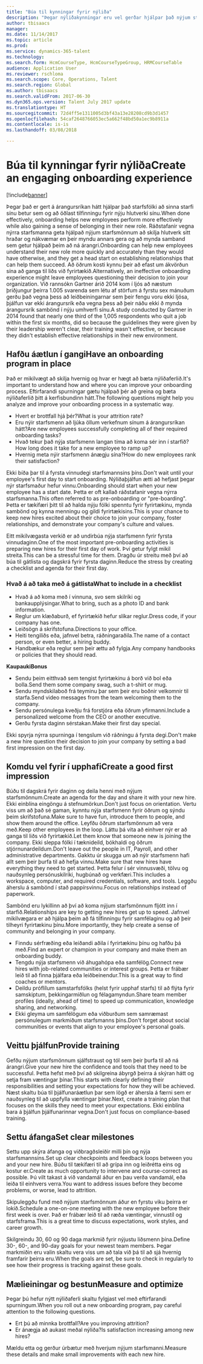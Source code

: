 ```yaml
---
title: "Búa til kynningar fyrir nýliða"
description: "Þegar nýliðakynningar eru vel gerðar hjálpar það nýjum starfsmönnum að fá það á tilfinninguna að þeir tilheyri nýjum fyrirtækjum."
author: tbisaacs
manager: 
ms.date: 11/14/2017
ms.topic: article
ms.prod: 
ms.service: dynamics-365-talent
ms.technology: 
ms.search.form: HcmCourseType, HcmCourseTypeGroup, HRMCourseTable
audience: Application User
ms.reviewer: rschloma
ms.search.scope: Core, Operations, Talent
ms.search.region: Global
ms.author: tbisaacs
ms.search.validFrom: 2017-06-30
ms.dyn365.ops.version: Talent July 2017 update
ms.translationtype: HT
ms.sourcegitcommit: 72d4ff5e1311005d3bf43a13e28208cd9b3d1457
ms.openlocfilehash: 54caf2648766053ec5a662f48bd50a1ec9b8911a
ms.contentlocale: is-is
ms.lasthandoff: 03/08/2018

---
```


# <a name="create-an-engaging-onboarding-experience"></a><span data-ttu-id="abe5f-103">Búa til kynningar fyrir nýliða</span><span class="sxs-lookup"><span data-stu-id="abe5f-103">Create an engaging onboarding experience</span></span>

[!include[banner](includes/banner.md)]

<span data-ttu-id="abe5f-104">Þegar það er gert á árangursríkan hátt hjálpar það starfsfólki að sinna starfi sínu betur sem og að öðlast tilfinningu fyrir nýju hlutverki sínu.</span><span class="sxs-lookup"><span data-stu-id="abe5f-104">When done effectively, onboarding helps new employees perform more effectively while also gaining a sense of belonging in their new role.</span></span> <span data-ttu-id="abe5f-105">Ráðstafanir vegna nýrra starfsmanna geta hjálpað nýjum starfsmönnum að skilja hlutverk sitt hraðar og nákvæmar en þeir myndu annars gera og að mynda samband sem getur hjálpað þeim að ná árangri.</span><span class="sxs-lookup"><span data-stu-id="abe5f-105">Onboarding can help new employees understand their new role more quickly and accurately than they would have otherwise, and they get a head start on establishing relationships that can help them succeed.</span></span> <span data-ttu-id="abe5f-106">Að öðrum kosti kynnu þeir að efast um ákvörðun sína að ganga til liðs við fyrirtækið.</span><span class="sxs-lookup"><span data-stu-id="abe5f-106">Alternatively, an ineffective onboarding experience might leave employees questioning their decision to join your organization.</span></span> <span data-ttu-id="abe5f-107">Við rannsókn Gartner árið 2014 kom í ljós að næstum þriðjungur þeirra 1.005 svarenda sem létu af störfum á fyrstu sex mánuðum gerðu það vegna þess að leiðbeiningarnar sem þeir fengu voru ekki ljósa, þjálfun var ekki árangursrík eða vegna þess að þeir náðu ekki ð mynda árangursrík sambönd í nýju umhverfi sínu.</span><span class="sxs-lookup"><span data-stu-id="abe5f-107">A study conducted by Gartner in 2014 found that nearly one third of the 1,005 respondents who quit a job within the first six months, did so because the guidelines they were given by their leadership weren't clear, their training wasn't effective, or because they didn't establish effective relationships in their new environment.</span></span>

## <a name="have-an-onboarding-program-in-place"></a><span data-ttu-id="abe5f-108">Hafðu áætlun í gangi</span><span class="sxs-lookup"><span data-stu-id="abe5f-108">Have an onboarding program in place</span></span>
<span data-ttu-id="abe5f-109">Það er mikilvægt að skilja hvernig og hvar er hægt að bæta nýliðaferlið.</span><span class="sxs-lookup"><span data-stu-id="abe5f-109">It's important to understand how and where you can improve your onboarding process.</span></span> <span data-ttu-id="abe5f-110">Eftirfarandi spurningar gætu hjálpað þér að greina og bæta nýliðaferlið þitt á kerfisbundinn hátt.</span><span class="sxs-lookup"><span data-stu-id="abe5f-110">The following questions might help you analyze and improve your onboarding process in a systematic way.</span></span>

- <span data-ttu-id="abe5f-111">Hvert er brottfall hjá þér?</span><span class="sxs-lookup"><span data-stu-id="abe5f-111">What is your attrition rate?</span></span>
- <span data-ttu-id="abe5f-112">Eru nýir starfsmenn að ljúka öllum verkefnum sínum á árangursríkan hátt?</span><span class="sxs-lookup"><span data-stu-id="abe5f-112">Are new employees successfully completing all of their required onboarding tasks?</span></span>
- <span data-ttu-id="abe5f-113">Hvað tekur það nýja starfsmenn langan tíma að koma sér inn í starfið?</span><span class="sxs-lookup"><span data-stu-id="abe5f-113">How long does it take for a new employee to ramp up?</span></span>
- <span data-ttu-id="abe5f-114">Hvernig meta nýir starfsmenn ánægju sína?</span><span class="sxs-lookup"><span data-stu-id="abe5f-114">How do new employees rank their satisfaction?</span></span>

<span data-ttu-id="abe5f-115">Ekki bíða þar til á fyrsta vinnudegi starfsmannsins þíns.</span><span class="sxs-lookup"><span data-stu-id="abe5f-115">Don't wait until your employee's first day to start onboarding.</span></span> <span data-ttu-id="abe5f-116">Nýliðaþjálfun ætti að hefjast þegar nýr starfsmaður hefur vinnu.</span><span class="sxs-lookup"><span data-stu-id="abe5f-116">Onboarding should start when your new employee has a start date.</span></span> <span data-ttu-id="abe5f-117">Þetta er oft kallað ráðstafanir vegna nýrra starfsmanna.</span><span class="sxs-lookup"><span data-stu-id="abe5f-117">This often referred to as pre-onboarding or "pre-boarding".</span></span> <span data-ttu-id="abe5f-118">Þetta er tækifæri þitt til að halda nýju fólki spenntu fyrir fyrirtækinu, mynda sambönd og kynna menningu og gildi fyrirtækisins.</span><span class="sxs-lookup"><span data-stu-id="abe5f-118">This is your chance to keep new hires excited about their choice to join your company, foster relationships, and demonstrate your company's culture and values.</span></span>

<span data-ttu-id="abe5f-119">Eitt mikilvægasta verkið er að undirbúa nýja starfsmenn fyrir fyrsta vinnudaginn.</span><span class="sxs-lookup"><span data-stu-id="abe5f-119">One of the most important pre-onboarding activities is preparing new hires for their first day of work.</span></span> <span data-ttu-id="abe5f-120">Því getur fylgt mikil streita.</span><span class="sxs-lookup"><span data-stu-id="abe5f-120">This can be a stressful time for them.</span></span> <span data-ttu-id="abe5f-121">Dragðu úr streitu með því að búa til gátlista og dagskrá fyrir fyrsta daginn.</span><span class="sxs-lookup"><span data-stu-id="abe5f-121">Reduce the stress by creating a checklist and agenda for their first day.</span></span>

### <a name="what-to-include-in-a-checklist"></a><span data-ttu-id="abe5f-122">Hvað á að taka með á gátlista</span><span class="sxs-lookup"><span data-stu-id="abe5f-122">What to include in a checklist</span></span>

- <span data-ttu-id="abe5f-123">Hvað á að koma með í vinnuna, svo sem skilríki og bankaupplýsingar.</span><span class="sxs-lookup"><span data-stu-id="abe5f-123">What to bring, such as a photo ID and bank information.</span></span>
- <span data-ttu-id="abe5f-124">Reglur um klæðaburð, ef fyrirtækið hefur slíkar reglur.</span><span class="sxs-lookup"><span data-stu-id="abe5f-124">Dress code, if your company has one.</span></span>
- <span data-ttu-id="abe5f-125">Leiðsögn á skrifstofuna.</span><span class="sxs-lookup"><span data-stu-id="abe5f-125">Directions to your office.</span></span>
- <span data-ttu-id="abe5f-126">Heiti tengiliðs eða, jafnvel betra, ráðningaraðila.</span><span class="sxs-lookup"><span data-stu-id="abe5f-126">The name of a contact person, or even better, a hiring buddy.</span></span>
- <span data-ttu-id="abe5f-127">Handbækur eða reglur sem þeir ættu að fylgja.</span><span class="sxs-lookup"><span data-stu-id="abe5f-127">Any company handbooks or policies that they should read.</span></span>

<span data-ttu-id="abe5f-128">**Kaupauki**</span><span class="sxs-lookup"><span data-stu-id="abe5f-128">**Bonus**</span></span>

- <span data-ttu-id="abe5f-129">Sendu þeim eitthvað sem tengist fyrirtækinu á borð við bol eða bolla.</span><span class="sxs-lookup"><span data-stu-id="abe5f-129">Send them some company swag, such a t-shirt or mug.</span></span>
- <span data-ttu-id="abe5f-130">Sendu myndskilaboð frá teyminu þar sem þeir eru boðnir velkomnir til starfa.</span><span class="sxs-lookup"><span data-stu-id="abe5f-130">Send video messages from the team welcoming them to the company.</span></span>
- <span data-ttu-id="abe5f-131">Sendu persónulega kveðju frá forstjóra eða öðrum yfirmanni.</span><span class="sxs-lookup"><span data-stu-id="abe5f-131">Include a personalized welcome from the CEO or another executive.</span></span>
- <span data-ttu-id="abe5f-132">Gerðu fyrsta daginn sérstakan.</span><span class="sxs-lookup"><span data-stu-id="abe5f-132">Make their first day special.</span></span>

<span data-ttu-id="abe5f-133">Ekki spyrja nýrra spurninga í tengslum við ráðningu á fyrsta degi.</span><span class="sxs-lookup"><span data-stu-id="abe5f-133">Don't make a new hire question their decision to join your company by setting a bad first impression on the first day.</span></span>

## <a name="create-a-good-first-impression"></a><span data-ttu-id="abe5f-134">Komdu vel fyrir í upphafi</span><span class="sxs-lookup"><span data-stu-id="abe5f-134">Create a good first impression</span></span>

<span data-ttu-id="abe5f-135">Búðu til dagskrá fyrir daginn og deila henni með nýjum starfsmönnum.</span><span class="sxs-lookup"><span data-stu-id="abe5f-135">Create an agenda for the day and share it with your new hire.</span></span> <span data-ttu-id="abe5f-136">Ekki einblína eingöngu á stefnumörkun.</span><span class="sxs-lookup"><span data-stu-id="abe5f-136">Don't just focus on orientation.</span></span> <span data-ttu-id="abe5f-137">Vertu viss um að það sé gaman, kynntu nýja starfsmenn fyrir öðrum og sýndu þeim skrifstofuna.</span><span class="sxs-lookup"><span data-stu-id="abe5f-137">Make sure to have fun, introduce them to people, and show them around the office.</span></span> <span data-ttu-id="abe5f-138">Leyfðu öðrum starfsmönnum að vera með.</span><span class="sxs-lookup"><span data-stu-id="abe5f-138">Keep other employees in the loop.</span></span> <span data-ttu-id="abe5f-139">Láttu þá vita að einhver nýr er að ganga til liðs við fyrirtækið.</span><span class="sxs-lookup"><span data-stu-id="abe5f-139">Let them know that someone new is joining the company.</span></span> <span data-ttu-id="abe5f-140">Ekki sleppa fólki í tæknideild, bókhaldi og öðrum stjórnunardeildum.</span><span class="sxs-lookup"><span data-stu-id="abe5f-140">Don't leave out the people in IT, Payroll, and other administrative departments.</span></span> <span data-ttu-id="abe5f-141">Gakktu úr skugga um að nýir starfsmenn hafi allt sem þeir þurfa til að hefja vinnu.</span><span class="sxs-lookup"><span data-stu-id="abe5f-141">Make sure that new hires have everything they need to get started.</span></span> <span data-ttu-id="abe5f-142">Þetta felur í sér vinnusvæði, tölvu og nauðsynleg persónuskilríki, hugbúnað og verkfæri.</span><span class="sxs-lookup"><span data-stu-id="abe5f-142">This includes a workspace, computer, and required credentials, software, and tools.</span></span> <span data-ttu-id="abe5f-143">Leggðu áherslu á sambönd í stað pappírsvinnu.</span><span class="sxs-lookup"><span data-stu-id="abe5f-143">Focus on relationships instead of paperwork.</span></span>

<span data-ttu-id="abe5f-144">Sambönd eru lykillinn að því að koma nýjum starfsmönnum fljótt inn í starfið.</span><span class="sxs-lookup"><span data-stu-id="abe5f-144">Relationships are key to getting new hires get up to speed.</span></span> <span data-ttu-id="abe5f-145">Jafnvel mikilvægara er að hjálpa þeim að fá tilfinningu fyrir samfélaginu og að þeir tilheyri fyrirtækinu þínu.</span><span class="sxs-lookup"><span data-stu-id="abe5f-145">More importantly, they help create a sense of community and belonging in your company.</span></span>

- <span data-ttu-id="abe5f-146">Finndu sérfræðing eða leiðandi aðila í fyrirtækinu þínu og hafðu þá með.</span><span class="sxs-lookup"><span data-stu-id="abe5f-146">Find an expert or champion in your company and make them an onboarding buddy.</span></span>
- <span data-ttu-id="abe5f-147">Tengdu nýja starfsmenn við áhugahópa eða samfélög.</span><span class="sxs-lookup"><span data-stu-id="abe5f-147">Connect new hires with job-related communities or interest groups.</span></span> <span data-ttu-id="abe5f-148">Þetta er frábær leið til að finna þjálfara eða leiðbeinendur.</span><span class="sxs-lookup"><span data-stu-id="abe5f-148">This is a great way to find coaches or mentors.</span></span>
- <span data-ttu-id="abe5f-149">Deildu próflílum samstarfsfólks (helst fyrir upphaf starfs) til að flýta fyrir samskiptum, þekkingarmiðlun og félagamyndun.</span><span class="sxs-lookup"><span data-stu-id="abe5f-149">Share team member profiles (ideally, ahead of time) to speed up communication, knowledge sharing, and networking.</span></span>
- <span data-ttu-id="abe5f-150">Ekki gleyma um samfélögum eða viðburðum sem samræmast persónulegum markmiðum starfsmanns þíns.</span><span class="sxs-lookup"><span data-stu-id="abe5f-150">Don't forget about social communities or events that align to your employee's personal goals.</span></span>

## <a name="provide-training"></a><span data-ttu-id="abe5f-151">Veittu þjálfun</span><span class="sxs-lookup"><span data-stu-id="abe5f-151">Provide training</span></span>

<span data-ttu-id="abe5f-152">Gefðu nýjum starfsmönnum sjálfstraust og tól sem þeir þurfa til að ná árangri.</span><span class="sxs-lookup"><span data-stu-id="abe5f-152">Give your new hire the confidence and tools that they need to be successful.</span></span> <span data-ttu-id="abe5f-153">Þetta hefst með því að skilgreina ábyrgð þeirra á skýran hátt og setja fram væntingar þínar.</span><span class="sxs-lookup"><span data-stu-id="abe5f-153">This starts with clearly defining their responsibilities and setting your expectations for how they will be achieved.</span></span> <span data-ttu-id="abe5f-154">Næst skaltu búa til þjálfunaráætlun þar sem lögð er áhersla á færni sem er nauðsynleg til að uppfylla væntingar þínar.</span><span class="sxs-lookup"><span data-stu-id="abe5f-154">Next, create a training plan that focuses on the skills they need to meet your expectations.</span></span> <span data-ttu-id="abe5f-155">Ekki einblína bara á þjálfun þjálfunarinnar vegna.</span><span class="sxs-lookup"><span data-stu-id="abe5f-155">Don't just focus on compliance-based training.</span></span>

## <a name="set-clear-milestones"></a><span data-ttu-id="abe5f-156">Settu áfanga</span><span class="sxs-lookup"><span data-stu-id="abe5f-156">Set clear milestones</span></span>

<span data-ttu-id="abe5f-157">Settu upp skýra áfanga og viðbragðsleiðir milli þín og nýja starfsmannsins.</span><span class="sxs-lookup"><span data-stu-id="abe5f-157">Set up clear checkpoints and feedback loops between you and your new hire.</span></span> <span data-ttu-id="abe5f-158">Búðu til tækifæri til að grípa inn og leiðrétta eins og kostur er.</span><span class="sxs-lookup"><span data-stu-id="abe5f-158">Create as much opportunity to intervene and course-correct as possible.</span></span> <span data-ttu-id="abe5f-159">Þú vilt takast á við vandamál áður en þau verða vandamál, eða leiða til einhvers verra.</span><span class="sxs-lookup"><span data-stu-id="abe5f-159">You want to address issues before they become problems, or worse, lead to attrition.</span></span>

<span data-ttu-id="abe5f-160">Skipuleggðu fund með nýjum starfsmönnum áður en fyrstu viku þeirra er lokið.</span><span class="sxs-lookup"><span data-stu-id="abe5f-160">Schedule a one-on-one meeting with the new employee before their first week is over.</span></span> <span data-ttu-id="abe5f-161">Það er frábær leið til að ræða væntingar, vinnustíl og starfsframa.</span><span class="sxs-lookup"><span data-stu-id="abe5f-161">This is a great time to discuss expectations, work styles, and career growth.</span></span>

<span data-ttu-id="abe5f-162">Skilgreindu 30, 60 og 90 daga markmið fyrir nýjustu liðsmenn þína.</span><span class="sxs-lookup"><span data-stu-id="abe5f-162">Define 30-, 60-, and 90-day goals for your newest team members.</span></span> <span data-ttu-id="abe5f-163">Þegar markmiðin eru valin skaltu vera viss um að tala við þá til að sjá hvernig framfarir þeirra eru.</span><span class="sxs-lookup"><span data-stu-id="abe5f-163">When the goals are set, be sure to check in regularly to see how their progress is tracking against these goals.</span></span>

## <a name="measure-and-optimize"></a><span data-ttu-id="abe5f-164">Mælieiningar og bestun</span><span class="sxs-lookup"><span data-stu-id="abe5f-164">Measure and optimize</span></span>

<span data-ttu-id="abe5f-165">Þegar þú hefur nýtt nýliðaferli skaltu fylgjast vel með eftirfarandi spurningum.</span><span class="sxs-lookup"><span data-stu-id="abe5f-165">When you roll out a new onboarding program, pay careful attention to the following questions.</span></span> 

- <span data-ttu-id="abe5f-166">Ert þú að minnka brottfall?</span><span class="sxs-lookup"><span data-stu-id="abe5f-166">Are you improving attrition?</span></span>
- <span data-ttu-id="abe5f-167">Er ánægja að aukast meðal nýliða?</span><span class="sxs-lookup"><span data-stu-id="abe5f-167">Is satisfaction increasing among new hires?</span></span> 

<span data-ttu-id="abe5f-168">Mældu etta og gerður úrbætur með hverjum nýjum starfsmanni.</span><span class="sxs-lookup"><span data-stu-id="abe5f-168">Measure these details and make small improvements with each new hire.</span></span>



